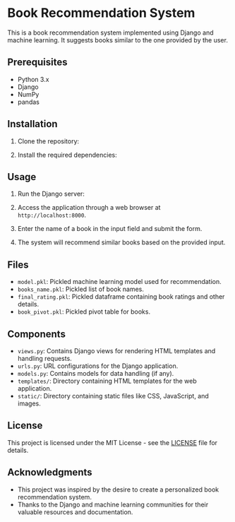 # Book Recommendation System

This is a book recommendation system implemented using Django and machine learning. It suggests books similar to the one provided by the user.

## Prerequisites

- Python 3.x
- Django
- NumPy
- pandas

## Installation

1. Clone the repository:


2. Install the required dependencies:


## Usage

1. Run the Django server:


2. Access the application through a web browser at `http://localhost:8000`.

3. Enter the name of a book in the input field and submit the form.

4. The system will recommend similar books based on the provided input.

## Files

- `model.pkl`: Pickled machine learning model used for recommendation.
- `books_name.pkl`: Pickled list of book names.
- `final_rating.pkl`: Pickled dataframe containing book ratings and other details.
- `book_pivot.pkl`: Pickled pivot table for books.

## Components

- `views.py`: Contains Django views for rendering HTML templates and handling requests.
- `urls.py`: URL configurations for the Django application.
- `models.py`: Contains models for data handling (if any).
- `templates/`: Directory containing HTML templates for the web application.
- `static/`: Directory containing static files like CSS, JavaScript, and images.

## License

This project is licensed under the MIT License - see the [LICENSE](LICENSE) file for details.

## Acknowledgments

- This project was inspired by the desire to create a personalized book recommendation system.
- Thanks to the Django and machine learning communities for their valuable resources and documentation.

